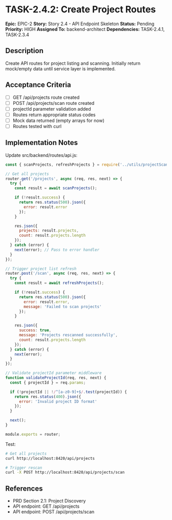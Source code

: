# TASK-2.4.2: Create Project Routes

**Epic:** EPIC-2
**Story:** Story 2.4 - API Endpoint Skeleton
**Status:** Pending
**Priority:** HIGH
**Assigned To:** backend-architect
**Dependencies:** TASK-2.4.1, TASK-2.3.4

## Description

Create API routes for project listing and scanning. Initially return mock/empty data until service layer is implemented.

## Acceptance Criteria

- [ ] GET /api/projects route created
- [ ] POST /api/projects/scan route created
- [ ] projectId parameter validation added
- [ ] Routes return appropriate status codes
- [ ] Mock data returned (empty arrays for now)
- [ ] Routes tested with curl

## Implementation Notes

Update src/backend/routes/api.js:

```javascript
const { scanProjects, refreshProjects } = require('../utils/projectScanner');

// Get all projects
router.get('/projects', async (req, res, next) => {
  try {
    const result = await scanProjects();

    if (!result.success) {
      return res.status(500).json({
        error: result.error
      });
    }

    res.json({
      projects: result.projects,
      count: result.projects.length
    });
  } catch (error) {
    next(error); // Pass to error handler
  }
});

// Trigger project list refresh
router.post('/scan', async (req, res, next) => {
  try {
    const result = await refreshProjects();

    if (!result.success) {
      return res.status(500).json({
        error: result.error,
        message: 'Failed to scan projects'
      });
    }

    res.json({
      success: true,
      message: 'Projects rescanned successfully',
      count: result.projects.length
    });
  } catch (error) {
    next(error);
  }
});

// Validate projectId parameter middleware
function validateProjectId(req, res, next) {
  const { projectId } = req.params;

  if (!projectId || !/^[a-z0-9]+$/.test(projectId)) {
    return res.status(400).json({
      error: 'Invalid project ID format'
    });
  }

  next();
}

module.exports = router;
```

Test:
```bash
# Get all projects
curl http://localhost:8420/api/projects

# Trigger rescan
curl -X POST http://localhost:8420/api/projects/scan
```

## References

- PRD Section 2.1: Project Discovery
- API endpoint: GET /api/projects
- API endpoint: POST /api/projects/scan
